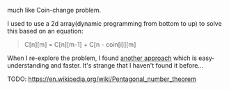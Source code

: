 much like Coin-change problem.

I used to use a 2d array(dynamic programming from bottom to up) to solve this
based on an equation:

> C[n][m] = C[n][m-1] + C[n - coin[i]][m]

When I re-explore the problem,
I found [another approach][1] which is easy-understanding and faster.
It's strange that I haven't found it before...

TODO: https://en.wikipedia.org/wiki/Pentagonal_number_theorem

[1]: http://www.mathblog.dk/project-euler-31-combinations-english-currency-denominations/
